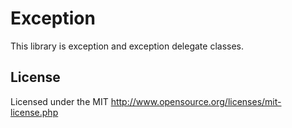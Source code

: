 # Exception

This library is exception and exception delegate classes.

## License
Licensed under the MIT
http://www.opensource.org/licenses/mit-license.php
